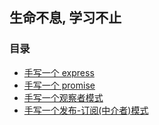 ## 生命不息, 学习不止

### 目录

- [手写一个 express](https://github.com/luoquanquan/learn-fe/tree/master/simple-express)
- [手写一个 promise](https://github.com/luoquanquan/learn-fe/tree/master/simple-promise)
- [手写一个观察者模式](https://github.com/luoquanquan/learn-fe/tree/master/simple-observer)
- [手写一个发布-订阅(中介者)模式](https://github.com/luoquanquan/learn-fe/tree/master/simple-agency)